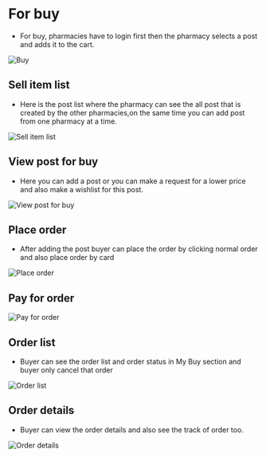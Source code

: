 # For buy

- For buy, pharmacies have to login first then the pharmacy selects a post and adds it to the cart.

![Buy](/screenshots/login.png)

## Sell item list

- Here is the post list where the pharmacy can see the all post that is created by the other pharmacies,on the same time you can add post from one pharmacy at a time.

![Sell item list](/screenshots/sellitemlist.png)

## View post for buy

- Here you can add a post or you can make a request for a lower price and also make a wishlist for this post.

![View post for buy](/screenshots/viewsellpost.png)

## Place order

- After adding the post buyer can place the order by clicking normal order and also place order by card

![Place order](/screenshots/addToCart.png)

## Pay for order

![Pay for order](/screenshots/payfororder.png)

## Order list

- Buyer can see the order list and order status in My Buy section and buyer only cancel that order

![Order list](/screenshots/mybuy.png)

## Order details

- Buyer can view the order details and also see the track of order too.

![Order details](/screenshots/orderdetails.png)
